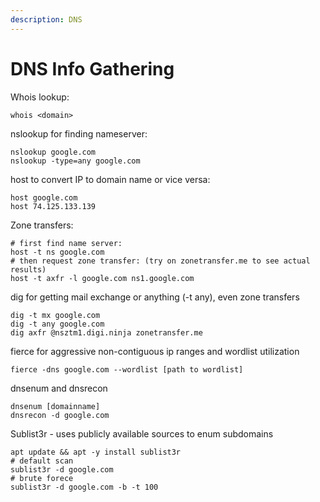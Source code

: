 ```yaml
---
description: DNS
---
```


# DNS Info Gathering

Whois lookup:

```text
whois <domain>
```

nslookup for finding nameserver:

```text
nslookup google.com
nslookup -type=any google.com
```

host to convert IP to domain name or vice versa:

```text
host google.com
host 74.125.133.139
```

Zone transfers:

```text
# first find name server:
host -t ns google.com
# then request zone transfer: (try on zonetransfer.me to see actual results)
host -t axfr -l google.com ns1.google.com
```

dig for getting mail exchange or anything \(-t any\), even zone transfers

```text
dig -t mx google.com
dig -t any google.com
dig axfr @nsztm1.digi.ninja zonetransfer.me
```

fierce for aggressive non-contiguous ip ranges and wordlist utilization

```text
fierce -dns google.com --wordlist [path to wordlist]
```

dnsenum and dnsrecon 

```text
dnsenum [domainname]
dnsrecon -d google.com
```

Sublist3r - uses publicly available sources to enum subdomains

```text
apt update && apt -y install sublist3r
# default scan
sublist3r -d google.com
# brute forece
sublist3r -d google.com -b -t 100
```

